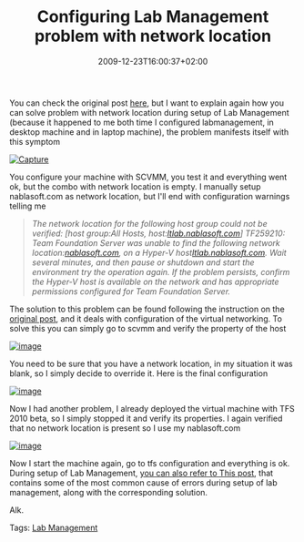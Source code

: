 ﻿---
title: "Configuring Lab Management problem with network location"
description: ""
date: 2009-12-23T16:00:37+02:00
draft: false
tags: [Lab Management]
categories: [Tfs]
---
You can check the original post [here](http://blogs.msdn.com/lab_management/archive/2009/06/08/networking-basics-for-lab-management-part-i.aspx), but I want to explain again how you can solve problem with network location during setup of Lab Management (because it happened to me both time I configured labmanagement, in desktop machine and in laptop machine), the problem manifests itself with this symptom

[![Capture](https://www.codewrecks.com/blog/wp-content/uploads/2009/12/Capture_thumb.png "Capture")](https://www.codewrecks.com/blog/wp-content/uploads/2009/12/Capture.png)

You configure your machine with SCVMM, you test it and everything went ok, but the combo with network location is empty. I manually setup nablasoft.com as network location, but I'll end with configuration warnings telling me

> *The network location for the following host group could not be verified: [host group:All Hosts, host:*[*ltlab.nablasoft.com*](http://ltlab.nablasoft.com)*] TF259210: Team Foundation Server was unable to find the following network location:*[*nablasoft.com*](http://nablasoft.com)*, on a Hyper-V host*[*ltlab.nablasoft.com*](http://ltlab.nablasoft.com)*. Wait several minutes, and then pause or shutdown and start the environment try the operation again. If the problem persists, confirm the Hyper-V host is available on the network and has appropriate permissions configured for Team Foundation Server.*

The solution to this problem can be found following the instruction on the [original post](http://blogs.msdn.com/lab_management/archive/2009/06/08/networking-basics-for-lab-management-part-i.aspx), and it deals with configuration of the virtual networking. To solve this you can simply go to scvmm and verify the property of the host

[![image](https://www.codewrecks.com/blog/wp-content/uploads/2009/12/image_thumb17.png "image")](https://www.codewrecks.com/blog/wp-content/uploads/2009/12/image17.png)

You need to be sure that you have a network location, in my situation it was blank, so I simply decide to override it. Here is the final configuration

[![image](https://www.codewrecks.com/blog/wp-content/uploads/2009/12/image_thumb18.png "image")](https://www.codewrecks.com/blog/wp-content/uploads/2009/12/image18.png)

Now I had another problem, I already deployed the virtual machine with TFS 2010 beta, so I simply stopped it and verify its properties. I again verified that no network location is present so I use my nablasoft.com

[![image](https://www.codewrecks.com/blog/wp-content/uploads/2009/12/image_thumb19.png "image")](https://www.codewrecks.com/blog/wp-content/uploads/2009/12/image19.png)

Now I start the machine again, go to tfs configuration and everything is ok. During setup of Lab Management, [you can also refer to This post](http://blogs.msdn.com/lab_management/pages/troubleshooting.aspx#e1_3), that contains some of the most common cause of errors during setup of lab management, along with the corresponding solution.

Alk.

Tags: [Lab Management](http://technorati.com/tag/Lab%20Management)
